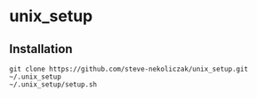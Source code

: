 # unix_setup

## Installation

```
git clone https://github.com/steve-nekoliczak/unix_setup.git ~/.unix_setup
~/.unix_setup/setup.sh
```
